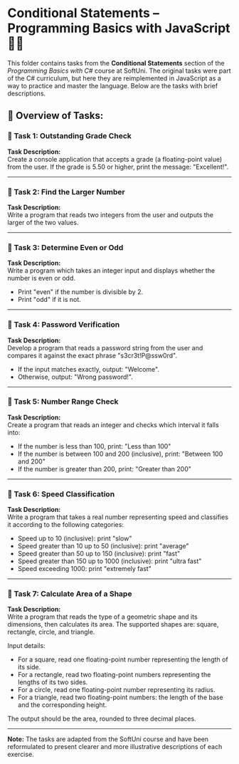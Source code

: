 # Conditional Statements – Programming Basics with JavaScript 🧑‍💻

This folder contains tasks from the **Conditional Statements** section of the _Programming Basics with C#_ course at SoftUni. The original tasks were part of the C# curriculum, but here they are reimplemented in JavaScript as a way to practice and master the language. Below are the tasks with brief descriptions.

## 🔧 Overview of Tasks:

### 📝 Task 1: Outstanding Grade Check  
**Task Description:**  
Create a console application that accepts a grade (a floating-point value) from the user. If the grade is 5.50 or higher, print the message: "Excellent!".

---

### 📝 Task 2: Find the Larger Number  
**Task Description:**  
Write a program that reads two integers from the user and outputs the larger of the two values.

---

### 📝 Task 3: Determine Even or Odd  
**Task Description:**  
Write a program which takes an integer input and displays whether the number is even or odd.

- Print "even" if the number is divisible by 2.  
- Print "odd" if it is not.

---

### 📝 Task 4: Password Verification  
**Task Description:**  
Develop a program that reads a password string from the user and compares it against the exact phrase "s3cr3t!P@ssw0rd".

- If the input matches exactly, output: "Welcome".  
- Otherwise, output: "Wrong password!".

---

### 📝 Task 5: Number Range Check  
**Task Description:**  
Create a program that reads an integer and checks which interval it falls into:

- If the number is less than 100, print: "Less than 100"  
- If the number is between 100 and 200 (inclusive), print: "Between 100 and 200"  
- If the number is greater than 200, print: "Greater than 200"

---

### 📝 Task 6: Speed Classification  
**Task Description:**  
Write a program that takes a real number representing speed and classifies it according to the following categories:

- Speed up to 10 (inclusive): print "slow"  
- Speed greater than 10 up to 50 (inclusive): print "average"  
- Speed greater than 50 up to 150 (inclusive): print "fast"  
- Speed greater than 150 up to 1000 (inclusive): print "ultra fast"  
- Speed exceeding 1000: print "extremely fast"

---

### 📝 Task 7: Calculate Area of a Shape  
**Task Description:**  
Write a program that reads the type of a geometric shape and its dimensions, then calculates its area. The supported shapes are: square, rectangle, circle, and triangle.

Input details:  
- For a square, read one floating-point number representing the length of its side.  
- For a rectangle, read two floating-point numbers representing the lengths of its two sides.  
- For a circle, read one floating-point number representing its radius.  
- For a triangle, read two floating-point numbers: the length of the base and the corresponding height.

The output should be the area, rounded to three decimal places.

---

**Note:** The tasks are adapted from the SoftUni course and have been reformulated to present clearer and more illustrative descriptions of each exercise.
